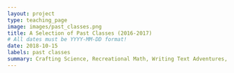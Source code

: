 ```yaml
---
layout: project
type: teaching_page
image: images/past_classes.png
title: A Selection of Past Classes (2016-2017)
# All dates must be YYYY-MM-DD format!
date: 2018-10-15
labels: past classes
summary: Crafting Science, Recreational Math, Writing Text Adventures, Making Games with Unity, Wind Turbine Design, Artificial Intelligence and Evolution, Logic and Puzzles, Science of Sound, Math Circle, Musical Instrument Making, RC Cars + Blimps
---
```


